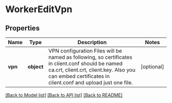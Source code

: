 # WorkerEditVpn

## Properties
Name | Type | Description | Notes
------------ | ------------- | ------------- | -------------
**vpn** | **object** | VPN configuration  Files will be named as following, so certificates in client.conf should be named ca.crt, client.crt, client.key.  Also you can embed certificates in client.conf and upload just one file.  | [optional] 

[[Back to Model list]](../README.md#documentation-for-models) [[Back to API list]](../README.md#documentation-for-api-endpoints) [[Back to README]](../README.md)


